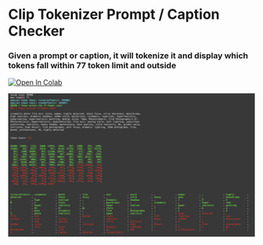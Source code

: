 # Clip Tokenizer Prompt / Caption Checker

### Given a prompt or caption, it will tokenize it and display which tokens fall within 77 token limit and outside

<a target="_blank" href="https://colab.research.google.com/github/yushan777/cliptokenizer-caption-check/blob/main/cliptokenizer-caption-check.ipynb">
<img src="https://colab.research.google.com/assets/colab-badge.svg" alt="Open In Colab" width="250"/>
</a>
    
![Alt text](screenshot.jpg)
